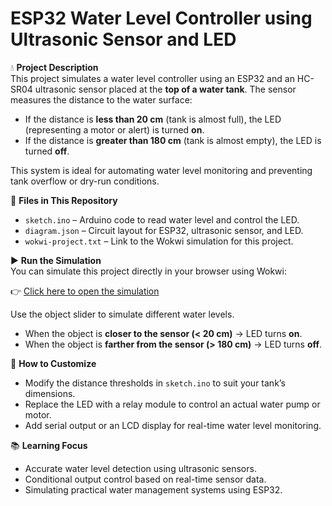 # ESP32 Water Level Controller using Ultrasonic Sensor and LED

💧 **Project Description**  
This project simulates a water level controller using an ESP32 and an HC-SR04 ultrasonic sensor placed at the **top of a water tank**. The sensor measures the distance to the water surface:

- If the distance is **less than 20 cm** (tank is almost full), the LED (representing a motor or alert) is turned **on**.  
- If the distance is **greater than 180 cm** (tank is almost empty), the LED is turned **off**.

This system is ideal for automating water level monitoring and preventing tank overflow or dry-run conditions.

📁 **Files in This Repository**  
- `sketch.ino` – Arduino code to read water level and control the LED.  
- `diagram.json` – Circuit layout for ESP32, ultrasonic sensor, and LED.  
- `wokwi-project.txt` – Link to the Wokwi simulation for this project.  

▶️ **Run the Simulation**  
You can simulate this project directly in your browser using Wokwi:

👉 [Click here to open the simulation](https://wokwi.com/projects/433286448567659521)

Use the object slider to simulate different water levels.  
- When the object is **closer to the sensor (< 20 cm)** → LED turns **on**.  
- When the object is **farther from the sensor (> 180 cm)** → LED turns **off**.

🔧 **How to Customize**  
- Modify the distance thresholds in `sketch.ino` to suit your tank’s dimensions.  
- Replace the LED with a relay module to control an actual water pump or motor.  
- Add serial output or an LCD display for real-time water level monitoring.

📚 **Learning Focus**  
- Accurate water level detection using ultrasonic sensors.  
- Conditional output control based on real-time sensor data.  
- Simulating practical water management systems using ESP32.
